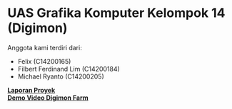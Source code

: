# UAS Grafika Komputer Kelompok 14 (Digimon)
Anggota kami terdiri dari:
- Felix (C14200165)
- Filbert Ferdinand Lim (C14200184)
- Michael Ryanto (C14200205)

**[Laporan Proyek](https://docs.google.com/document/d/1e19bZcoy_X5geIBJyDx2PxGUBYqZfyqgrpCmHXFGkkQ/edit?usp=sharing)**
<br>
**[Demo Video Digimon Farm](https://drive.google.com/file/d/1R4fp0MvYWVsNBzIu1vMqpj5Zh7D3cho6/view?usp=sharing)**
